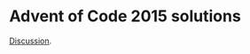 # Advent of Code 2015 solutions

[Discussion](http://gerikson.com/blog/comp/adventofcode/Advent-of-Code-2015.html).

